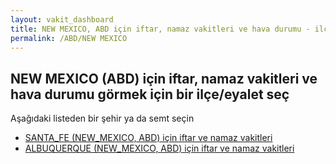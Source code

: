 ```yaml
---
layout: vakit_dashboard
title: NEW MEXICO, ABD için iftar, namaz vakitleri ve hava durumu - ilçe/eyalet seç
permalink: /ABD/NEW MEXICO
---
```


## NEW MEXICO (ABD) için iftar, namaz vakitleri ve hava durumu  görmek için bir ilçe/eyalet seç

Aşağıdaki listeden bir şehir ya da semt seçin

* [SANTA_FE (NEW_MEXICO, ABD) için iftar ve namaz vakitleri](/ABD/NEW_MEXICO/SANTA_FE)
* [ALBUQUERQUE (NEW_MEXICO, ABD) için iftar ve namaz vakitleri](/ABD/NEW_MEXICO/ALBUQUERQUE)

<script type="text/javascript">
  var GLOBAL_COUNTRY = 'ABD';
  var GLOBAL_CITY = 'NEW MEXICO';
  var GLOBAL_STATE = 'NEW MEXICO';
</script>

